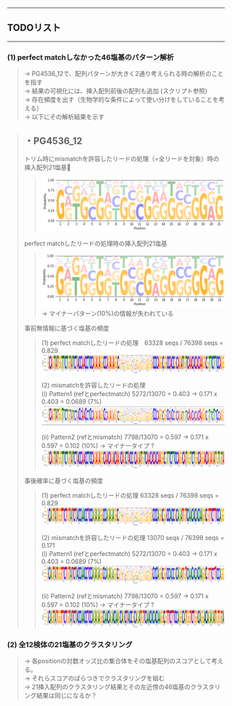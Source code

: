 ***
## TODOリスト
***

### (1) perfect matchしなかった46塩基のパターン解析　
> → PG4536_12で、配列パターンが大きく2通り考えられる時の解析のことを指す <br>
> → 結果の可視化には、挿入配列前後の配列も追加 (スクリプト参照) <br>
> → 存在頻度を出す（生物学的な条件によって使い分けをしていることを考える）<br>
> → 以下にその解析結果を示す <br>

> ## ・PG4536_12 <br>
> トリム時にmismatchを許容したリードの処理（=全リードを対象）時の挿入配列21塩基 <br>
>> ![](img/PG4536_12_insert_mismatch.png) <br>
>>
> perfect matchしたリードの処理時の挿入配列21塩基 <br>
>> ![](img/PG4536_12_insert_fullmatch.png) <br>
>> -> マイナーパターン(10%)の情報が失われている <br>
>
> 事前無情報に基づく塩基の頻度 <br>
>> (1) perfect matchしたリードの処理　63328 seqs / 76398 seqs = 0.829 <br>
>> ![](img/PG4536_12_match_pre.png) <br>
>>
>> (2) mismatchを許容したリードの処理 <br>
>> (i) Pattern1 (refとperfectmatch)  5272/13070 = 0.403  →  0.171 x 0.403 = 0.0689 (7%) <br>
>> ![](img/PG4536_12_pat1_pre.png) <br>
>>
>> (ii)  Pattern2 (refとmismatch) 7798/13070 = 0.597 → 0.171 x 0.597 = 0.102 (10%) → マイナータイプ ? <br>
>> ![](img/PG4536_12_pat2_pre.png)
>>
> 事後確率に基づく塩基の頻度 <br>
>> (1) perfect matchしたリードの処理  63328 seqs / 76398 seqs = 0.829 <br>
>> ![](img/PG4536_12_match.png)
>>
>> (2) mismatchを許容したリードの処理  13070 seqs / 76398 seqs = 0.171 <br>
>> (i) Pattern1 (refとperfectmatch)  5272/13070 = 0.403  →  0.171 x 0.403 = 0.0689 (7%) <br>
>> ![](img/PG4536_12_pat1.png)
>>
>> (ii) Pattern2 (refとmismatch) 7798/13070 = 0.597 → 0.171 x 0.597 = 0.102 (10%) → マイナータイプ ? <br>
>> ![](img/PG4536_12_pat2.png)
>

### (2) 全12検体の21塩基のクラスタリング
> → 各positionの対数オッズ比の集合体をその塩基配列のスコアとして考える。<br>
> → それらスコアのばらつきでクラスタリングを組む <br>
> → 21挿入配列のクラスタリング結果とその左近傍の46塩基のクラスタリング結果は同じになるか？ <br>